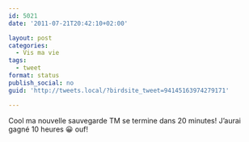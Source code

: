 ```yaml
---
id: 5021
date: '2011-07-21T20:42:10+02:00'

layout: post
categories:
  - Vis ma vie
tags:
  - tweet
format: status
publish_social: no
guid: 'http://tweets.local/?birdsite_tweet=94145163974279171'

---
```


Cool ma nouvelle sauvegarde TM se termine dans 20 minutes! J’aurai gagné 10 heures 😀 ouf!